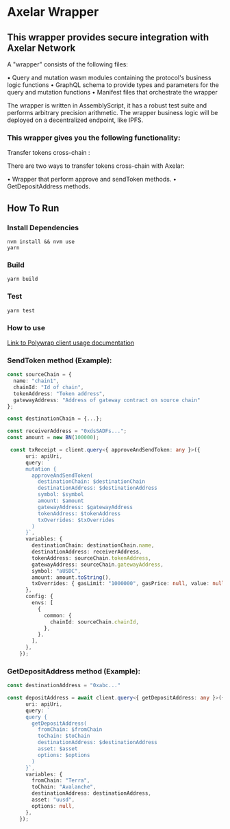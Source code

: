 # Axelar Wrapper

## This wrapper provides secure integration with Axelar Network

A "wrapper" consists of the following files:

• Query and mutation wasm modules containing the protocol's business logic functions
• GraphQL schema to provide types and parameters for the query and mutation functions
• Manifest files that orchestrate the wrapper


The wrapper is written in AssemblyScript, it has a robust test suite and performs arbitrary precision arithmetic. The wrapper business logic will be deployed on a decentralized endpoint, like IPFS.


### This wrapper gives you the following functionality: 
Transfer tokens cross-chain : 

  There are two ways to transfer tokens cross-chain with Axelar:
  
 • Wrapper that perform approve and sendToken methods.
 • GetDepositAddress methods.
 

## How To Run

### Install Dependencies
`nvm install && nvm use`  
`yarn`  

### Build
`yarn build`  

### Test
`yarn test` 

### How to use
[Link to Polywrap client usage documentation](https://docs.polywrap.io/reference/clients/js/client-js)


### SendToken method (Example): 
   
```typescript
const sourceChain = {
  name: "chain1",
  chainId: "Id of chain",
  tokenAddress: "Token address",
  gatewayAddress: "Address of gateway contract on source chain"
};

const destinationChain = {...};

const receiverAddress = "0xdsSADFs...";
const amount = new BN(100000);

 const txReceipt = client.query<{ approveAndSendToken: any }>({
      uri: apiUri,
      query: `
      mutation {
        approveAndSendToken(
          destinationChain: $destinationChain
          destinationAddress: $destinationAddress
          symbol: $symbol
          amount: $amount
          gatewayAddress: $gatewayAddress
          tokenAddress: $tokenAddress
          txOverrides: $txOverrides
        )
      }`,
      variables: {
        destinationChain: destinationChain.name,
        destinationAddress: receiverAddress,
        tokenAddress: sourceChain.tokenAddress,
        gatewayAddress: sourceChain.gatewayAddress,
        symbol: "aUSDC",
        amount: amount.toString(),
        txOverrides: { gasLimit: "1000000", gasPrice: null, value: null } // You probably need to point gasLimit manually for transaction. leave null for default 100000
      },
      config: {
        envs: [
          {
            common: {
              chainId: sourceChain.chainId,
            },
          },
        ],
      },
    });
   ```

### GetDepositAddress method (Example):

```typescript
const destinationAddress = "0xabc..."

const depositAddress = await client.query<{ getDepositAddress: any }>({
      uri: apiUri,
      query: `
      query {
        getDepositAddress(
          fromChain: $fromChain
          toChain: $toChain
          destinationAddress: $destinationAddress
          asset: $asset
          options: $options
        )
      }`,
      variables: {
        fromChain: "Terra",
        toChain: "Avalanche",
        destinationAddress: destinationAddress,
        asset: "uusd",
        options: null,
      },
    });
```
